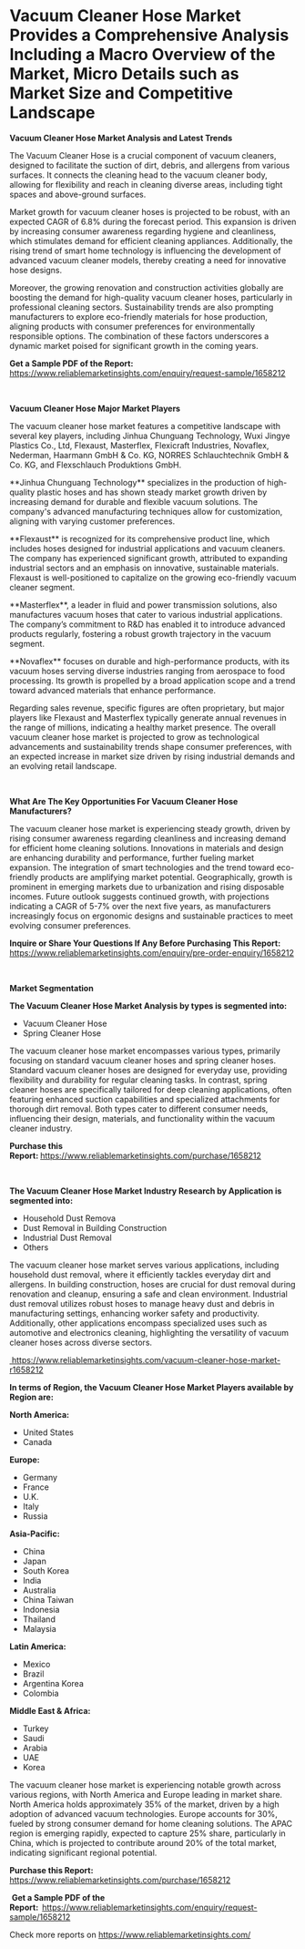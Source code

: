<p><h1>Vacuum Cleaner Hose Market Provides a Comprehensive Analysis Including a Macro Overview of the Market, Micro Details such as Market Size and Competitive Landscape</h1></p><p><strong>Vacuum Cleaner Hose Market Analysis and Latest Trends</strong></p>
<p><p>The Vacuum Cleaner Hose is a crucial component of vacuum cleaners, designed to facilitate the suction of dirt, debris, and allergens from various surfaces. It connects the cleaning head to the vacuum cleaner body, allowing for flexibility and reach in cleaning diverse areas, including tight spaces and above-ground surfaces.</p><p>Market growth for vacuum cleaner hoses is projected to be robust, with an expected CAGR of 6.8% during the forecast period. This expansion is driven by increasing consumer awareness regarding hygiene and cleanliness, which stimulates demand for efficient cleaning appliances. Additionally, the rising trend of smart home technology is influencing the development of advanced vacuum cleaner models, thereby creating a need for innovative hose designs.</p><p>Moreover, the growing renovation and construction activities globally are boosting the demand for high-quality vacuum cleaner hoses, particularly in professional cleaning sectors. Sustainability trends are also prompting manufacturers to explore eco-friendly materials for hose production, aligning products with consumer preferences for environmentally responsible options. The combination of these factors underscores a dynamic market poised for significant growth in the coming years.</p></p>
<p><strong>Get a Sample PDF of the Report:&nbsp;</strong> <a href="https://www.reliablemarketinsights.com/enquiry/request-sample/1658212?utm_campaign=1938&utm_medium=2&utm_source=Github&utm_content=ia&utm_term=06022025&utm_id=vacuum-cleaner-hose">https://www.reliablemarketinsights.com/enquiry/request-sample/1658212</a></p>
<p>&nbsp;</p>
<p><strong>Vacuum Cleaner Hose Major Market Players</strong></p>
<p><p>The vacuum cleaner hose market features a competitive landscape with several key players, including Jinhua Chunguang Technology, Wuxi Jingye Plastics Co., Ltd, Flexaust, Masterflex, Flexicraft Industries, Novaflex, Nederman, Haarmann GmbH & Co. KG, NORRES Schlauchtechnik GmbH & Co. KG, and Flexschlauch Produktions GmbH.</p><p>**Jinhua Chunguang Technology** specializes in the production of high-quality plastic hoses and has shown steady market growth driven by increasing demand for durable and flexible vacuum solutions. The company's advanced manufacturing techniques allow for customization, aligning with varying customer preferences.</p><p>**Flexaust** is recognized for its comprehensive product line, which includes hoses designed for industrial applications and vacuum cleaners. The company has experienced significant growth, attributed to expanding industrial sectors and an emphasis on innovative, sustainable materials. Flexaust is well-positioned to capitalize on the growing eco-friendly vacuum cleaner segment.</p><p>**Masterflex**, a leader in fluid and power transmission solutions, also manufactures vacuum hoses that cater to various industrial applications. The company’s commitment to R&D has enabled it to introduce advanced products regularly, fostering a robust growth trajectory in the vacuum segment.</p><p>**Novaflex** focuses on durable and high-performance products, with its vacuum hoses serving diverse industries ranging from aerospace to food processing. Its growth is propelled by a broad application scope and a trend toward advanced materials that enhance performance.</p><p>Regarding sales revenue, specific figures are often proprietary, but major players like Flexaust and Masterflex typically generate annual revenues in the range of millions, indicating a healthy market presence. The overall vacuum cleaner hose market is projected to grow as technological advancements and sustainability trends shape consumer preferences, with an expected increase in market size driven by rising industrial demands and an evolving retail landscape.</p></p>
<p>&nbsp;</p>
<p><strong>What Are The Key Opportunities For Vacuum Cleaner Hose Manufacturers?</strong></p>
<p><p>The vacuum cleaner hose market is experiencing steady growth, driven by rising consumer awareness regarding cleanliness and increasing demand for efficient home cleaning solutions. Innovations in materials and design are enhancing durability and performance, further fueling market expansion. The integration of smart technologies and the trend toward eco-friendly products are amplifying market potential. Geographically, growth is prominent in emerging markets due to urbanization and rising disposable incomes. Future outlook suggests continued growth, with projections indicating a CAGR of 5-7% over the next five years, as manufacturers increasingly focus on ergonomic designs and sustainable practices to meet evolving consumer preferences.</p></p>
<p><strong>Inquire or Share Your Questions If Any Before Purchasing This Report:</strong> <a href="https://www.reliablemarketinsights.com/enquiry/pre-order-enquiry/1658212?utm_campaign=1938&utm_medium=2&utm_source=Github&utm_content=ia&utm_term=06022025&utm_id=vacuum-cleaner-hose">https://www.reliablemarketinsights.com/enquiry/pre-order-enquiry/1658212</a></p>
<p>&nbsp;</p>
<p><strong>Market Segmentation</strong></p>
<p><strong>The Vacuum Cleaner Hose Market Analysis by types is segmented into:</strong></p>
<p><ul><li>Vacuum Cleaner Hose</li><li>Spring Cleaner Hose</li></ul></p>
<p><p>The vacuum cleaner hose market encompasses various types, primarily focusing on standard vacuum cleaner hoses and spring cleaner hoses. Standard vacuum cleaner hoses are designed for everyday use, providing flexibility and durability for regular cleaning tasks. In contrast, spring cleaner hoses are specifically tailored for deep cleaning applications, often featuring enhanced suction capabilities and specialized attachments for thorough dirt removal. Both types cater to different consumer needs, influencing their design, materials, and functionality within the vacuum cleaner industry.</p></p>
<p><strong>Purchase this Report:&nbsp;</strong><a href="https://www.reliablemarketinsights.com/purchase/1658212?utm_campaign=1938&utm_medium=2&utm_source=Github&utm_content=ia&utm_term=06022025&utm_id=vacuum-cleaner-hose">https://www.reliablemarketinsights.com/purchase/1658212</a></p>
<p>&nbsp;</p>
<p><strong>The Vacuum Cleaner Hose Market Industry Research by Application is segmented into:</strong></p>
<p><ul><li>Household Dust Remova</li><li>Dust Removal in Building Construction</li><li>Industrial Dust Removal</li><li>Others</li></ul></p>
<p><p>The vacuum cleaner hose market serves various applications, including household dust removal, where it efficiently tackles everyday dirt and allergens. In building construction, hoses are crucial for dust removal during renovation and cleanup, ensuring a safe and clean environment. Industrial dust removal utilizes robust hoses to manage heavy dust and debris in manufacturing settings, enhancing worker safety and productivity. Additionally, other applications encompass specialized uses such as automotive and electronics cleaning, highlighting the versatility of vacuum cleaner hoses across diverse sectors.</p></p>
<p><a href="https://www.reliablemarketinsights.com/vacuum-cleaner-hose-market-r1658212?utm_campaign=1938&utm_medium=2&utm_source=Github&utm_content=ia&utm_term=06022025&utm_id=vacuum-cleaner-hose">&nbsp;https://www.reliablemarketinsights.com/vacuum-cleaner-hose-market-r1658212</a></p>
<p><strong>In terms of Region, the Vacuum Cleaner Hose Market Players available by Region are:</strong></p>
<p>
    <p> <strong> North America: </strong>
        <ul>
            <li>United States</li>
            <li>Canada</li>
        </ul>
        </p> 
    <p> <strong> Europe: </strong>
        <ul>
            <li>Germany</li>
            <li>France</li>
            <li>U.K.</li>
            <li>Italy</li>
            <li>Russia</li>
        </ul>
        </p> 
    <p> <strong> Asia-Pacific: </strong>
        <ul>
            <li>China</li>
            <li>Japan</li>
            <li>South Korea</li>
            <li>India</li>
            <li>Australia</li>
            <li>China Taiwan</li>
            <li>Indonesia</li>
            <li>Thailand</li>
            <li>Malaysia</li>
        </ul>
        </p> 
    <p> <strong> Latin America: </strong>
        <ul>
            <li>Mexico</li>
            <li>Brazil</li>
            <li>Argentina Korea</li>
            <li>Colombia</li>
        </ul>
        </p> 
    <p> <strong> Middle East & Africa: </strong>
        <ul>
            <li>Turkey</li>
            <li>Saudi</li>
            <li>Arabia</li>
            <li>UAE</li>
            <li>Korea</li>
        </ul>
    </p>
    </p>
<p><p>The vacuum cleaner hose market is experiencing notable growth across various regions, with North America and Europe leading in market share. North America holds approximately 35% of the market, driven by a high adoption of advanced vacuum technologies. Europe accounts for 30%, fueled by strong consumer demand for home cleaning solutions. The APAC region is emerging rapidly, expected to capture 25% share, particularly in China, which is projected to contribute around 20% of the total market, indicating significant regional potential.</p></p>
<p><strong>Purchase this Report: </strong><a href="https://www.reliablemarketinsights.com/purchase/1658212?utm_campaign=1938&utm_medium=2&utm_source=Github&utm_content=ia&utm_term=06022025&utm_id=vacuum-cleaner-hose">https://www.reliablemarketinsights.com/purchase/1658212</a></p>
<p>&nbsp;<strong>Get a Sample PDF of the Report:&nbsp;&nbsp;</strong><a href="https://www.reliablemarketinsights.com/enquiry/request-sample/1658212?utm_campaign=1938&utm_medium=2&utm_source=Github&utm_content=ia&utm_term=06022025&utm_id=vacuum-cleaner-hose">https://www.reliablemarketinsights.com/enquiry/request-sample/1658212</a></p>
<p><strong></strong></p>
<p>Check more reports on <a href="https://www.reliablemarketinsights.com/?utm_campaign=1938&utm_medium=2&utm_source=Github&utm_content=ia&utm_term=06022025&utm_id=vacuum-cleaner-hose">https://www.reliablemarketinsights.com/</a></p>